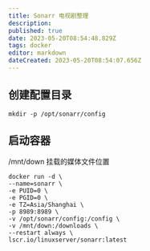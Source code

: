 ```yaml
---
title: Sonarr 电视剧整理
description: 
published: true
date: 2023-05-20T08:54:48.829Z
tags: docker
editor: markdown
dateCreated: 2023-05-20T08:54:07.656Z
---
```


## 创建配置目录
`mkdir -p /opt/sonarr/config`

## 启动容器
/mnt/down 挂载的媒体文件位置
```
docker run -d \
--name=sonarr \
-e PUID=0 \
-e PGID=0 \
-e TZ=Asia/Shanghai \
-p 8989:8989 \
-v /opt/sonarr/config:/config \
-v /mnt/down:/downloads \
--restart always \
lscr.io/linuxserver/sonarr:latest
```
